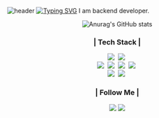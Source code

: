![header](https://capsule-render.vercel.app/api?type=waving&color=0:00c6ff,100:0072ff&section=header&height=100)
[![Typing SVG](https://readme-typing-svg.demolab.com?font=Alkatra&weight=500&size=45&duration=3500&pause=3000&color=F7F7F7&multiline=true&random=false&width=1000&height=100&lines=Welcome+to+MalgCheong's+GitHub!%F0%9F%91%8B)](https://git.io/typing-svg)
I am backend developer.

<div align="center">
  
![Anurag's GitHub stats](https://github-readme-stats.vercel.app/api?username=malgcheong&show_icons=true&theme=github_dark)
</div>

<h3 align="center">| Tech Stack |</h3>
<p align="center">
  <img src="https://img.shields.io/badge/Java-007396?style=flat-square&logo=Java&logoColor=white"/></a>&nbsp
  <img src="https://img.shields.io/badge/Javascript-ffb13b?style=flat-square&logo=javascript&logoColor=white"/></a>&nbsp 
  <br>
  <img src="https://img.shields.io/badge/Spring-6DB33F?style=flat-square&logo=Spring&logoColor=white"/></a>&nbsp
  <img src="https://img.shields.io/badge/SpringBoot-6DB33F?style=flat-square&logo=SpringBoot&logoColor=white"/></a>&nbsp 
  <img src="https://img.shields.io/badge/Node.js-339933?style=flat-square&logo=Node.js&logoColor=white"/></a>&nbsp
  <img src="https://img.shields.io/badge/Express-000000?style=flat-square&logo=Express&logoColor=white"/></a>&nbsp
  <br>
  <img src="https://img.shields.io/badge/Oracle-FF0000?style=flat-square&logo=Oracle&logoColor=white"/></a>&nbsp 
  <img src="https://img.shields.io/badge/Mysql-E6B91E?style=flat-square&logo=MySql&logoColor=white"/></a>&nbsp 
</p>

<h3 align="center">| Follow Me |</h3>
<p align="center">
  <a href="https://malgcheong.notion.site/4987ea34e5684cbabbea7bb9b39c1d6f?pvs=4" target="_blank"><img src="https://img.shields.io/badge/Notion-636e72?style=plastic&logo=notion&logoColor=white&text=Resume"/></a>
  <a href="mailto:skacjddn7@gmail.com"><img src="https://img.shields.io/badge/Gmail-d14836?style=plastic&logo=Gmail&logoColor=white"/></a>
</p>
